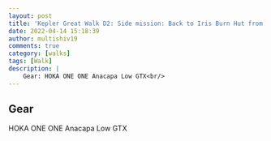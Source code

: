 ```yaml
---
layout: post
title: 'Kepler Great Walk D2: Side mission: Back to Iris Burn Hut from the waterfall '
date: 2022-04-14 15:18:39
author: multishiv19
comments: true
category: [walks]
tags: [Walk]
description: |
    Gear: HOKA ONE ONE Anacapa Low GTX<br/>
---
```


## Gear
HOKA ONE ONE Anacapa Low GTX



<div width='100%' class='strava-embed-placeholder' data-embed-type='activity' data-embed-id='6988112744'></div>
<script src='https://strava-embeds.com/embed.js'></script>
